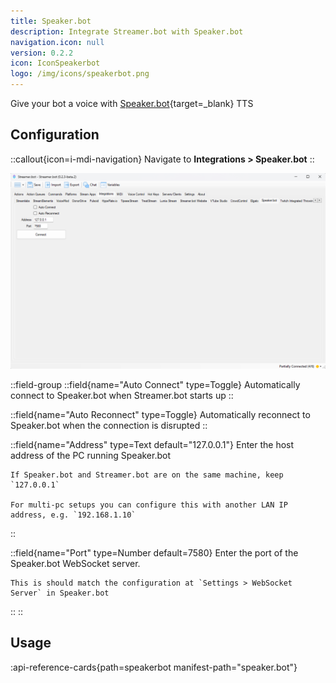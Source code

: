```yaml
---
title: Speaker.bot
description: Integrate Streamer.bot with Speaker.bot
navigation.icon: null
version: 0.2.2
icon: IconSpeakerbot
logo: /img/icons/speakerbot.png
---
```


Give your bot a voice with [Speaker.bot](https://speaker.bot){target=_blank} TTS

## Configuration
::callout{icon=i-mdi-navigation}
Navigate to **Integrations > Speaker.bot**
::

![Speaker.bot Configuration](assets/speakerbot.png)

::field-group
  ::field{name="Auto Connect" type=Toggle}
    Automatically connect to Speaker.bot when Streamer.bot starts up
  ::

  ::field{name="Auto Reconnect" type=Toggle}
    Automatically reconnect to Speaker.bot when the connection is disrupted
  ::

  ::field{name="Address" type=Text default="127.0.0.1"}
    Enter the host address of the PC running Speaker.bot

    If Speaker.bot and Streamer.bot are on the same machine, keep `127.0.0.1`

    For multi-pc setups you can configure this with another LAN IP address, e.g. `192.168.1.10`
  ::

  ::field{name="Port" type=Number default=7580}
    Enter the port of the Speaker.bot WebSocket server.

    This is should match the configuration at `Settings > WebSocket Server` in Speaker.bot
  ::
::

## Usage
:api-reference-cards{path=speakerbot manifest-path="speaker.bot"}
